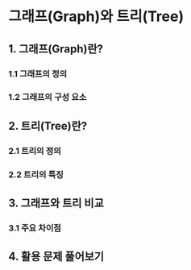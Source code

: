 # 그래프(Graph)와 트리(Tree)

## 1. 그래프(Graph)란?
### 1.1 그래프의 정의
### 1.2 그래프의 구성 요소

## 2. 트리(Tree)란?
### 2.1 트리의 정의
### 2.2 트리의 특징

## 3. 그래프와 트리 비교
### 3.1 주요 차이점

## 4. 활용 문제 풀어보기